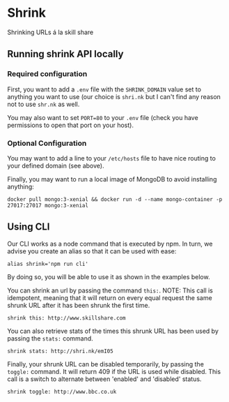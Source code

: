 # Shrink

Shrinking URLs á la skill share

## Running shrink API locally

### Required configuration

First, you want to add a `.env` file with the `SHRINK_DOMAIN` value set to anything you want to use (our choice is `shri.nk` but I can't find any reason not to use `shr.nk` as well.

You may also want to set `PORT=80` to your `.env` file (check you have permissions to open that port on your host).

### Optional Configuration

You may want to add a line to your `/etc/hosts` file to have nice routing to your defined domain (see above).

Finally, you may want to run a local image of MongoDB to avoid installing anything:

`docker pull mongo:3-xenial && docker run -d --name mongo-container -p 27017:27017 mongo:3-xenial`

## Using CLI 

Our CLI works as a node command that is executed by npm. In turn, we advise you create an alias so that it can be used with ease:

`alias shrink='npm run cli'`

By doing so, you will be able to use it as shown in the examples below.

You can shrink an url by passing the command `this:`. NOTE: This call is idempotent, meaning that it will return on every equal request the same shrunk URL after it has been shrunk the first time.

`shrink this: http://www.skillshare.com`

You can also retrieve stats of the times this shrunk URL has been used by passing the `stats:` command.

`shrink stats: http://shri.nk/emI05`

Finally, your shrunk URL can be disabled temporarily, by passing the `toggle:` command. It will return 409 if the URL is used while disabled. This call is a switch to alternate between 'enabled' and 'disabled' status.

`shrink toggle: http://www.bbc.co.uk`
